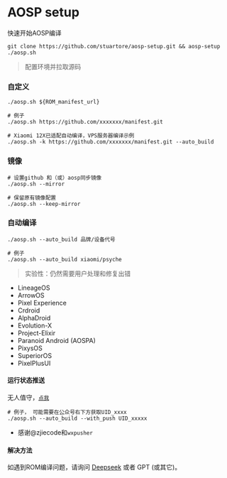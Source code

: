 # AOSP setup
快速开始AOSP编译
```
git clone https://github.com/stuartore/aosp-setup.git && aosp-setup
./aosp.sh
```
> 配置环境并拉取源码

### 自定义
```
./aosp.sh ${ROM_manifest_url}

# 例子
./aosp.sh https://github.com/xxxxxxx/manifest.git

# Xiaomi 12X已适配自动编译，VPS服务器编译示例
./aosp.sh -k https://github.com/xxxxxxx/manifest.git --auto_build
```

### 镜像
```
# 设置github 和（或）aosp同步镜像
./aosp.sh --mirror

# 保留原有镜像配置
./aosp.sh --keep-mirror
```

### 自动编译
```
./aosp.sh --auto_build 品牌/设备代号

# 例子
./aosp.sh --auto_build xiaomi/psyche
```
> 实验性：仍然需要用户处理和修复出错

+ LineageOS
+ ArrowOS
+ Pixel Experience
+ Crdroid
+ AlphaDroid
+ Evolution-X
+ Project-Elixir
+ Paranoid Android (AOSPA)
+ PixysOS
+ SuperiorOS
+ PixelPlusUI

#### 运行状态推送
无人值守，[`点我`](https://wxpusher.zjiecode.com/wxuser/?type=1&id=83609#/follow)
```
# 例子， 可能需要在公众号右下方获取UID_xxxx
./aosp.sh --auto_build --with_push UID_xxxxx
```
+ 感谢@zjiecode和`wxpusher`

#### 解决方法
如遇到ROM编译问题，请询问 [Deepseek](https://www.deepseek.com/) 或者 GPT (或其它)。
